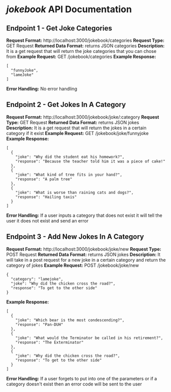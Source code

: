 # *jokebook* API Documentation

## Endpoint 1 - Get Joke Categories
**Request Format:**
    http://localhost:3000/jokebook/categories
**Request Type:**
    GET Request
**Returned Data Format:**
    returns JSON categories
**Description:**
    It is a get request that will return the joke categories that you can chose from
**Example Request:**
    GET /jokebook/categories
**Example Response:**
```
[
  "funnyJoke",
  "lameJoke"
]
```
**Error Handling:**
    No error handling

## Endpoint 2 - Get Jokes In A Category
**Request Format:**
    http://localhost:3000/jokebook/joke/:category
**Request Type:**
    GET Request
**Returned Data Format:**
    returns JSON jokes
**Description:**
    It is a get request that will return the jokes in a certain category if it exist 
**Example Request:**
    GET /jokebook/joke/funnyjoke
**Example Response:**
```
[
  {
    "joke": "Why did the student eat his homework?",
    "response": "Because the teacher told him it was a piece of cake!"
  },
  {
    "joke": "What kind of tree fits in your hand?",
    "response": "A palm tree"
  },
  {
    "joke": "What is worse than raining cats and dogs?",
    "response": "Hailing taxis"
  }
]
```
**Error Handling:**
	If a user inputs a category that does not exist it will tell the user it does not exist and send an error 

## Endpoint 3 - Add New Jokes In A Category
**Request Format:**
    http://localhost:3000/jokebook/joke/new
**Request Type:**
    POST Request
**Returned Data Format:**
    returns JSON jokes
**Description:**
    It will take in a post request for a new joke in a certain category and return the category  of jokes
**Example Request:**
    POST /jokebook/joke/new
	
```
{
  "category": "lamejoke",
  "joke": "Why did the chicken cross the road?",
  "response": "To get to the other side"
}
```

**Example Response:**
```
[
  {
    "joke": "Which bear is the most condescending?",
    "response": "Pan-DUH"
  },
  {
    "joke": "What would the Terminator be called in his retirement?",
    "response": "The Exterminator"
  },
  {
    "joke": "Why did the chicken cross the road?",
    "response": "To get to the other side"
  }
]
```
**Error Handling:**
	If a user forgets to put into one of the parameters or if a category doesn't exist then an error code will be sent to the user
